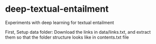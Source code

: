 # deep-textual-entailment
Experiments with deep learning for textual entailment

First, Setup data folder:
Download the links in data/links.txt, and extract them so that the folder structure looks like in contents.txt file

